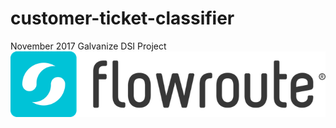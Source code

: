 # customer-ticket-classifier
November 2017 Galvanize DSI Project
![image flowroute logo](Flowroute_logo_2017.png)